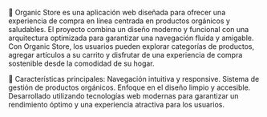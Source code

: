 🌱 Organic Store es una aplicación web diseñada para ofrecer una experiencia de compra en línea centrada en productos orgánicos y saludables. El proyecto combina un diseño moderno y funcional con una arquitectura optimizada para garantizar una navegación fluida y amigable. Con Organic Store, los usuarios pueden explorar categorías de productos, agregar artículos a su carrito y disfrutar de una experiencia de compra sostenible desde la comodidad de su hogar.

🌿 Características principales:
Navegación intuitiva y responsive.
Sistema de gestión de productos orgánicos.
Enfoque en el diseño limpio y accesible.
Desarrollado utilizando tecnologías web modernas para garantizar un rendimiento óptimo y una experiencia atractiva para los usuarios. 

